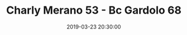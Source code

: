 ---
title: Charly Merano 53 - Bc Gardolo 68
date: 2019-03-23 20:30:00
squadra-a: Bc Gardolo
punteggio-a: 68
squadra-b: Charly Merano
punteggio-b: 53
partite/squadra: serie-d-18-19
luogo: PALESTRA SEGANTINI
categoria: serie d
---